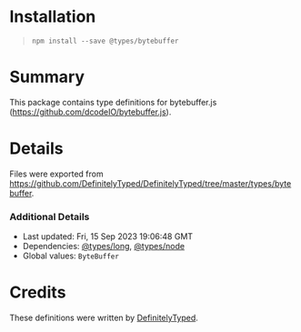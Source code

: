 # Installation
> `npm install --save @types/bytebuffer`

# Summary
This package contains type definitions for bytebuffer.js (https://github.com/dcodeIO/bytebuffer.js).

# Details
Files were exported from https://github.com/DefinitelyTyped/DefinitelyTyped/tree/master/types/bytebuffer.

### Additional Details
 * Last updated: Fri, 15 Sep 2023 19:06:48 GMT
 * Dependencies: [@types/long](https://npmjs.com/package/@types/long), [@types/node](https://npmjs.com/package/@types/node)
 * Global values: `ByteBuffer`

# Credits
These definitions were written by [DefinitelyTyped](https://github.com/DefinitelyTyped).
